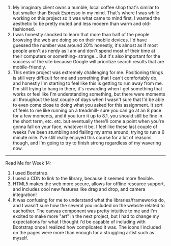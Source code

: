 1) My imaginary client owns a humble, local coffee shop that's similar to but smaller than Break Espresso in my mind. That's where I was while working on this project so it was what came to mind first, I wanted the aesthetic to be pretty muted and less modern than warm and old-fashioned.
2) I was honestly shocked to learn that more than half of the people browsing the web are doing so on their mobile devices. I'd have guessed the number was around 20% honestly, it's almost as if most people aren't as nerdy as I am and don't spend most of their time at their computers or something- strange... But it's also important for the success of the site because Google will prioritize search results that are mobile-friendly.
3) This entire project was extremely challenging for me. Positioning things is still very difficult for me and something that I can't comfortably do, and honestly I'm starting to feel like this is getting to run away from me. I'm still trying to hang in there, it's rewarding when I get something that works or feel like I'm understanding something, but there were moments all throughout the last couple of days when I wasn't sure that I'd be able to even come close to doing what you asked for this assignment. It sort of feels to me like running on a treadmill- sure you can go at an 8 pace for a few moments, and if you turn it up to 8.1, you should still be fine in the short term, etc. etc. but eventually there'll come a point when you're gonna fall on your face, whatever it be. I feel like these last couple of weeks I've been stumbling and flailing my arms around, trying to run a 6 minute mile. I've still really enjoyed this course for a lot of reasons though, and I'm going to try to finish strong regardless of my wavering now.

- - - - - - - -
Read Me for Week 14:

1) I used Bootstrap.
2) I used a CDN to link to the library, because it seemed more flexible.
3) HTML5 makes the web more secure, allows for offline resource support, and includes cool new features like drag and drop, and camera integration!
4) It was confusing for me to understand what the libraries/frameworks do, and I wasn't sure how the several you included on the website related to eachother. The canvas component was pretty intuitive to me and I'm excited to make more "art" in the next project, but I had to change my expectations for what I thought I'd be capable of including with Bootstrap once I realized how complicated it was. The icons I included on the pages were more than enough for a struggling artist such as myself.